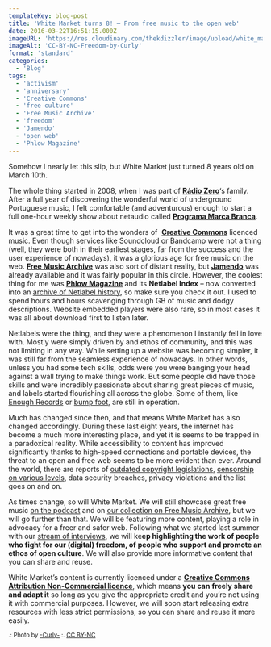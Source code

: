 ```yaml
---
templateKey: blog-post
title: 'White Market turns 8! – From free music to the open web'
date: 2016-03-22T16:51:15.000Z
imageURL: 'https://res.cloudinary.com/thekdizzler/image/upload/white_market/2016/03/CC-BY-NC-Freedom-by-Curly-e1458665020766.jpg'
imageAlt: 'CC-BY-NC-Freedom-by-Curly'
format: 'standard'
categories:
  - 'Blog'
tags:
  - 'activism'
  - 'anniversary'
  - 'Creative Commons'
  - 'free culture'
  - 'Free Music Archive'
  - 'freedom'
  - 'Jamendo'
  - 'open web'
  - 'Phlow Magazine'
---
```


Somehow I nearly let this slip, but White Market just turned 8 years old on March 10th.

The whole thing started in 2008, when I was part of [**Rádio Zero**](http://radiozero.pt/)‘s family. After a full year of discovering the wonderful world of underground Portuguese music, I felt comfortable (and adventurous) enough to start a full one-hour weekly show about netaudio called [**Programa Marca Branca**](http://programamarcabranca.blogspot.com).

It was a great time to get into the wonders of  [**Creative Commons**](http://creativecommons.org/choose/) licenced music. Even though services like Soundcloud or Bandcamp were not a thing (well, they were both in their earliest stages, far from the success and the user experience of nowadays), it was a glorious age for free music on the web. [**Free Music Archive**](http://freemusicarchive.com/) was also sort of distant reality, but [**Jamendo**](https://www.jamendo.com/) was already available and it was fairly popular in this circle. However, the coolest thing for me was **[Phlow Magazine](http://phlow-magazine.com/)** and its **Netlabel Index** – now converted into an [archive of Netlabel history](http://netlabels.org/history/), so make sure you check it out. I used to spend hours and hours scavenging through GB of music and dodgy descriptions. Website embedded players were also rare, so in most cases it was all about download first to listen later.

Netlabels were the thing, and they were a phenomenon I instantly fell in love with. Mostly were simply driven by and ethos of community, and this was not limiting in any way. While setting up a website was becoming simpler, it was still far from the seamless experience of nowadays. In other words, unless you had some tech skills, odds were you were banging your head against a wall trying to make things work. But some people did have those skills and were incredibly passionate about sharing great pieces of music, and labels started flourishing all across the globe. Some of them, like [Enough Records](http://enoughrecords.scene.org/) or [bump foot](http://www.bumpfoot.net/), are still in operation.

Much has changed since then, and that means White Market has also changed accordingly. During these last eight years, the internet has become a much more interesting place, and yet it is seems to be trapped in a paradoxical reality. While accessibility to content has improved significantly thanks to high-speed connections and portable devices, the threat to an open and free web seems to be more evident than ever. Around the world, there are reports of [outdated copyright legislations](http://www.policyreview.eu/outdated-copyright-laws-must-adapt-to-the-new-digital-age/), [censorship on various levels](https://commons.wikimedia.org/wiki/File:Internet_Censorship_and_Surveillance_World_Map.svg), data security breaches, privacy violations and the list goes on and on.

As times change, so will White Market. We will still showcase great free music [on the podcast](http://www.whitemarketpodcast.co.uk/podcast-archive/) and on [our collection on Free Music Archive](http://freemusicarchive.org/curator/programamarcabranca/), but we will go further than that. We will be featuring more content, playing a role in advocacy for a freer and safer web. Following what we started last summer with our [stream of interviews](http://www.whitemarketpodcast.co.uk/category/features/interviews/), we will ke**ep highlighting the work of people who fight for our (digital) freedom, of people who support and promote an ethos of open culture**. We will also provide more informative content that you can share and reuse.

White Market’s content is currently licenced under a [**Creative Commons Attribution Non-Commercial licence**](http://creativecommons.org/licenses/by-nc/4.0/), which means **you can** **freely share and adapt it** so long as you give the appropriate credit and you’re not using it with commercial purposes. However, we will soon start releasing extra resources with less strict permissions, so you can share and reuse it more easily.

<small>.: Photo by [-Curly-](https://www.flickr.com/photos/staycurly/13461141885/) :. [CC BY-NC](https://creativecommons.org/licenses/by-nc/2.0/)</small>
